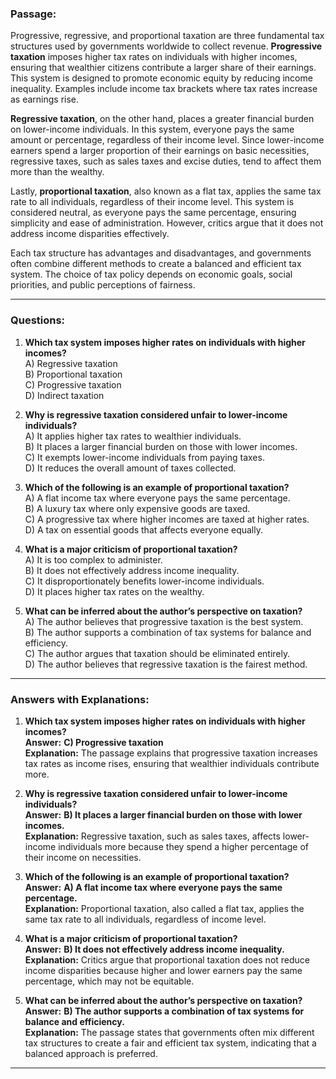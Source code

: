### **Passage:**  
Progressive, regressive, and proportional taxation are three fundamental tax structures used by governments worldwide to collect revenue. **Progressive taxation** imposes higher tax rates on individuals with higher incomes, ensuring that wealthier citizens contribute a larger share of their earnings. This system is designed to promote economic equity by reducing income inequality. Examples include income tax brackets where tax rates increase as earnings rise.  

**Regressive taxation**, on the other hand, places a greater financial burden on lower-income individuals. In this system, everyone pays the same amount or percentage, regardless of their income level. Since lower-income earners spend a larger proportion of their earnings on basic necessities, regressive taxes, such as sales taxes and excise duties, tend to affect them more than the wealthy.  

Lastly, **proportional taxation**, also known as a flat tax, applies the same tax rate to all individuals, regardless of their income level. This system is considered neutral, as everyone pays the same percentage, ensuring simplicity and ease of administration. However, critics argue that it does not address income disparities effectively.  

Each tax structure has advantages and disadvantages, and governments often combine different methods to create a balanced and efficient tax system. The choice of tax policy depends on economic goals, social priorities, and public perceptions of fairness.  

---

### **Questions:**  

1. **Which tax system imposes higher rates on individuals with higher incomes?**  
   A) Regressive taxation  
   B) Proportional taxation  
   C) Progressive taxation  
   D) Indirect taxation  

2. **Why is regressive taxation considered unfair to lower-income individuals?**  
   A) It applies higher tax rates to wealthier individuals.  
   B) It places a larger financial burden on those with lower incomes.  
   C) It exempts lower-income individuals from paying taxes.  
   D) It reduces the overall amount of taxes collected.  

3. **Which of the following is an example of proportional taxation?**  
   A) A flat income tax where everyone pays the same percentage.  
   B) A luxury tax where only expensive goods are taxed.  
   C) A progressive tax where higher incomes are taxed at higher rates.  
   D) A tax on essential goods that affects everyone equally.  

4. **What is a major criticism of proportional taxation?**  
   A) It is too complex to administer.  
   B) It does not effectively address income inequality.  
   C) It disproportionately benefits lower-income individuals.  
   D) It places higher tax rates on the wealthy.  

5. **What can be inferred about the author’s perspective on taxation?**  
   A) The author believes that progressive taxation is the best system.  
   B) The author supports a combination of tax systems for balance and efficiency.  
   C) The author argues that taxation should be eliminated entirely.  
   D) The author believes that regressive taxation is the fairest method.  

---
### **Answers with Explanations:**  

1. **Which tax system imposes higher rates on individuals with higher incomes?**  
   **Answer:** **C) Progressive taxation**  
   **Explanation:** The passage explains that progressive taxation increases tax rates as income rises, ensuring that wealthier individuals contribute more.  

2. **Why is regressive taxation considered unfair to lower-income individuals?**  
   **Answer:** **B) It places a larger financial burden on those with lower incomes.**  
   **Explanation:** Regressive taxation, such as sales taxes, affects lower-income individuals more because they spend a higher percentage of their income on necessities.  

3. **Which of the following is an example of proportional taxation?**  
   **Answer:** **A) A flat income tax where everyone pays the same percentage.**  
   **Explanation:** Proportional taxation, also called a flat tax, applies the same tax rate to all individuals, regardless of income level.  

4. **What is a major criticism of proportional taxation?**  
   **Answer:** **B) It does not effectively address income inequality.**  
   **Explanation:** Critics argue that proportional taxation does not reduce income disparities because higher and lower earners pay the same percentage, which may not be equitable.  

5. **What can be inferred about the author’s perspective on taxation?**  
   **Answer:** **B) The author supports a combination of tax systems for balance and efficiency.**  
   **Explanation:** The passage states that governments often mix different tax structures to create a fair and efficient tax system, indicating that a balanced approach is preferred.  

---

